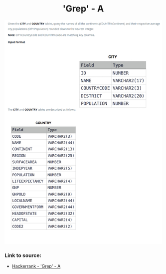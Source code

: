 <h1 align="center">'Grep' - A</h1>

![alt text](https://github.com/matthew01lokiet/Github-repos-images/blob/main/Other/SQL/average_population_of_each_continent.png)

### Link to source: 
- <a href="https://www.hackerrank.com/challenges/text-processing-in-linux-the-grep-command-4/problem">Hackerrank - 'Grep' - A</a>

